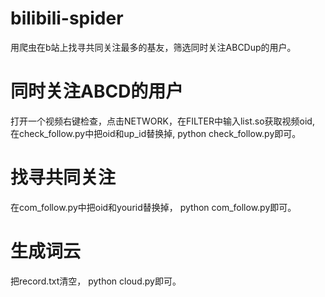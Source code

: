 # bilibili-spider
用爬虫在b站上找寻共同关注最多的基友，筛选同时关注ABCDup的用户。


# 同时关注ABCD的用户
打开一个视频右键检查，点击NETWORK，在FILTER中输入list.so获取视频oid,
在check_follow.py中把oid和up_id替换掉,
python check_follow.py即可。


# 找寻共同关注
在com_follow.py中把oid和yourid替换掉，
python com_follow.py即可。


# 生成词云
把record.txt清空，
python cloud.py即可。

